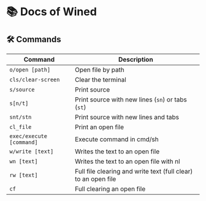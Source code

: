 # 📚 Docs of Wined

## 🛠️ Commands

| Command               | Description                              |
|----------------------|------------------------------------------|
| `o/open [path]`      | Open file by path                        |
| `cls/clear-screen`   | Clear the terminal                       |
| `s/source`           | Print source                             |
| `s[n/t]`             | Print source with new lines (`sn`) or tabs (`st`) |
| `snt/stn`            | Print source with new lines and tabs  |
| `cl_file`            | Print an open file                       |
| `exec/execute [command]`                  | Execute command in cmd/sh       |
| `w/write [text]`                  | Writes the text to an open file         |
| `wn [text]`                 | Writes the text to an open file with nl         |
| `rw [text]`                  | Full file clearing and write text (full clear) to an open file         |
| `cf`                         | Full clearing an open file       |                    